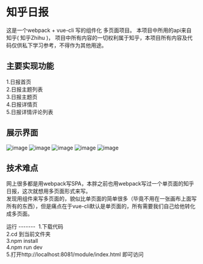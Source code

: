 知乎日报 
====
这是一个webpack + vue-cli 写的组件化 多页面项目。
本项目中所用的api来自知乎( 知乎Zhihu )， 项目中所有内容的一切权利属于知乎，本项目所有内容及代码仅供私下学习参考，不得作为其他用途。

主要实现功能
-------  
1.日报首页<br/>
2.日报主题列表<br/>
3.日报主题页<br/>
4.日报详情页<br/>
5.日报详情评论列表<br/>

展示界面
-------  
![image](https://github.com/lvpangpang/zhihu/blob/master/static/a%20(1).png)
![image](https://github.com/lvpangpang/zhihu/blob/master/static/a%20(2).png)
![image](https://github.com/lvpangpang/zhihu/blob/master/static/a%20(3).png)
![image](https://github.com/lvpangpang/zhihu/blob/master/static/a%20(4).png)
![image](https://github.com/lvpangpang/zhihu/blob/master/static/a%20(5).png)

技术难点
-------  
网上很多都是用webpack写SPA，本胖之前也用webpack写过一个单页面的知乎日报，这次就想用多页面形式来写。<br/>
发现用组件来写多页面的，貌似比单页面的简单很多（毕竟不用在一张画布上面写所有的东西），但是痛点在于vue-cli默认是单页面的，所有需要我们自己给他转化成多页面。

运行
------- 
1.下载代码<br/>
2.cd 到当前文件夹<br/>
3.npm install<br/>
4.npm run dev<br/>
5.打开http://localhost:8081/module/index.html 即可访问<br/>







